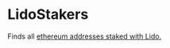 # LidoStakers
Finds all [ethereum addresses staked with Lido.](https://etherscan.io/advanced-filter?fadd=0xae7ab96520de3a18e5e111b5eaab095312d7fe84&tadd=0xae7ab96520de3a18e5e111b5eaab095312d7fe84&mtd=0xa1903eab~Submit)
